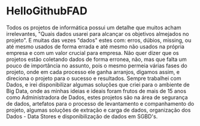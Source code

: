 # HelloGithubFAD
  Todos os projetos de informática possui um detalhe que muitos acham irrelevantes, "Quais dados usarei para alcançar os objetivos almejados no projeto". E muitas das vezes "dados" estes com: erros, dúbios, missing, ou até mesmo usados de forma errada e até mesmo não usados na própria empresa e com um valor crucial para empresa. Não quer dizer que os projetos estão coletando dados de forma erronea, não, mas que falta um pouco de importância no assunto, pois o mesmo permeia várias fases do projeto, onde em cada processo ele ganha arranjos, digamos assim, e direciona o projeto para o sucesso e resultados.
  Sempre trabalhei com Dados, e irei disponibilizar algumas soluções que criei para o ambiente de Big Data, onde as minhas ideias e ideais foram frutos de mais de 15 anos como Administradora de Dados, estes projetos são na área de segurança de dados, artefatos para o processo de levantamento e companhamento do projeto, algumas soluções de extração e carga de dados, organização dos Dados - Data Stores e disponibilização de dados em SGBD's.

